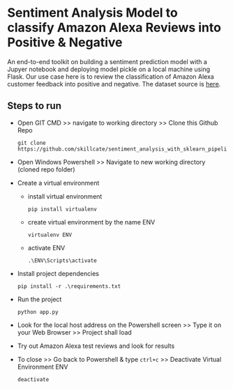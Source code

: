 # Sentiment Analysis Model to classify Amazon Alexa Reviews into Positive & Negative
An end-to-end toolkit on building a sentiment prediction model with a Jupyer notebook and deploying model pickle on a local machine using Flask. Our use case here is to review the classification of Amazon Alexa customer feedback into positive and negative. 
The dataset source is [here](https://www.kaggle.com/sid321axn/amazon-alexa-reviews).


## Steps to run 

* Open GIT CMD >> navigate to working directory >> Clone this Github Repo

      git clone https://github.com/skillcate/sentiment_analysis_with_sklearn_pipeline.git  
* Open Windows Powershell >> Navigate to new working directory (cloned repo folder)
* Create a virtual environment
  * install virtual environment
 
        pip install virtualenv
        
  * create virtual environment by the name ENV
        
        virtualenv ENV
        
  * activate ENV

        .\ENV\Scripts\activate
        
* Install project dependencies

      pip install -r .\requirements.txt
      
* Run the project

      python app.py
      
* Look for the local host address on the Powershell screen >> Type it on your Web Browser >> Project shall load
* Try out Amazon Alexa test reviews and look for results
* To close >> Go back to Powershell & type `ctrl+c` >> Deactivate Virtual Environment ENV

      deactivate

